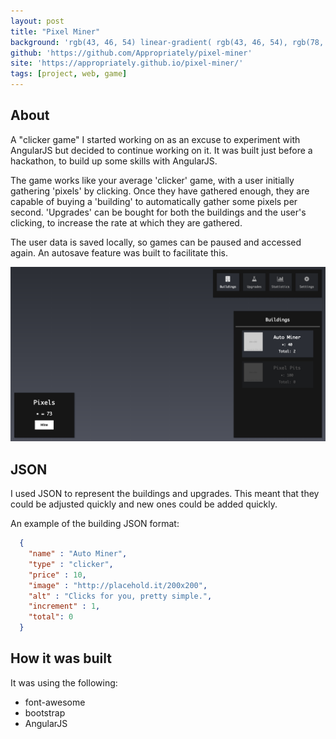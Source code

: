 ```yaml
---
layout: post
title: "Pixel Miner"
background: 'rgb(43, 46, 54) linear-gradient( rgb(43, 46, 54), rgb(78, 82, 94))'
github: 'https://github.com/Appropriately/pixel-miner'
site: 'https://appropriately.github.io/pixel-miner/'
tags: [project, web, game]
---
```


## About

A "clicker game" I started working on as an excuse to experiment with AngularJS but decided to continue working on it. It was built just before a hackathon, to build up some skills with AngularJS.

The game works like your average 'clicker' game, with a user initially gathering 'pixels' by clicking. Once they have gathered enough, they are capable of buying a 'building' to automatically gather some pixels per second. 'Upgrades' can be bought for both the buildings and the user's clicking, to increase the rate at which they are gathered.

The user data is saved locally, so games can be paused and accessed again. An autosave feature was built to facilitate this.

![Pixel miner's main view](/assets/images/pixel-miner.png)

## JSON

I used JSON to represent the buildings and upgrades. This meant that they could be adjusted quickly and new ones could be added quickly.

An example of the building JSON format:

```json
  {
    "name" : "Auto Miner",
    "type" : "clicker",
    "price" : 10,
    "image" : "http://placehold.it/200x200",
    "alt" : "Clicks for you, pretty simple.",
    "increment" : 1,
    "total": 0
  }
```

## How it was built

It was using the following:

* font-awesome
* bootstrap
* AngularJS